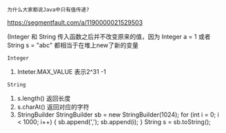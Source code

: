 ```为什么大家都说Java中只有值传递?``` 

https://segmentfault.com/a/1190000021529503

(Integer 和 String 传入函数之后并不改变原来的值，因为 Integer a = 1 或者 String s = "abc" 都相当于在堆上new了新的变量

```Integer```
1. Inteter.MAX_VALUE 表示2^31 -1


```String```
1. s.length() 返回长度
2. s.charAt() 返回对应的字符
3. StringBuilder
  StringBuilder sb = new StringBuilder(1024);
  for (int i = 0; i < 1000; i++) {
      sb.append(',');
      sb.append(i);
  }
  String s = sb.toString();

